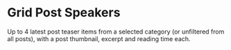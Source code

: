 # Grid Post Speakers

Up to 4 latest post teaser items from a selected category (or unfiltered from all posts), with a post thumbnail, excerpt and reading time each.
